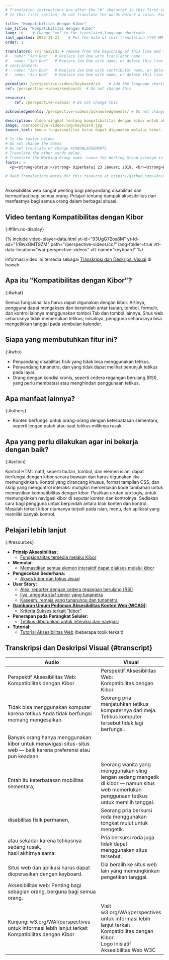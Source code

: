 ```yaml
---
# Translation instructions are after the "#" character in this first section. They are comments that do not show up in the web page. You do not need to translate the instructions after "#".
# In this first section, do not translate the words before a colon. For example, do not translate "title:". Do translate the text after "title:"

title: "Kompatibilitas dengan Kibor"
nav_title: "Kompatibilitas dengan Kibor"
lang: id    # Change "en" to the translated-language shortcode
last_updated: 2023-11-21    # Put the date of this translation YYYY-MM-DD (with month in the middle)
order: 1

translators: Fri Rasyidi # remove from the beginning of this line and the lines below: "# " (the hash sign and the space)
# - name: "Jan Doe"   # Replace Jan Doe with translator name
# - name: "Jan Doe"   # Replace Jan Doe with name, or delete this line if not multiple translators
# contributors:
# - name: "Jan Doe"   # Replace Jan Doe with contributor name, or delete this line if none
# - name: "Jan Doe"   # Replace Jan Doe with name, or delete this line if not multiple contributors

permalink: /perspective-videos/keyboard/id    # Add the language shortcode to the end, with no slash at the end. For example /path/to/file/fr
ref: /perspective-videos/keyboard/  # Do not change this

resource:
    ref: /perspective-videos/ # Do not change this

acknowledgements: /perspective-videos/acknowledgements/ # Do not change this

description: Video singkat tentang kompatibilitas dengan kibor untuk aksesibilitas web - apa itu, siapa yang membutuhkannya, dan apa yang perlu dilakukan agar bekerja dengan semestinya.
image: /perspective-videos/img/keyboard.jpg
teaser_text: Semua fungsionalitas harus dapat digunakan melalui kibor. Artinya, pengguna dapat mengakses tautan, tombol, formulir, dan kontrol lainnya menggunakan tombol Tab dan tombol lainnya. Situs web seharusnya tidak memerlukan tetikus. Aksesibilitas kibor sangat penting bagi penyandang disabilitas dan bermanfaat bagi semua orang dalam berbagai situasi.

# In the footer below:
# Do not change the dates
# Do not translate or change ACKNOWLEDGEMENTS
# Translate the other words below.
# Translate the Working Group name. Leave the Working Group acronym in English.
footer: >
  <p><strong>Status:</strong> Diperbarui 23 Januari 2019. <br><strong>Editor dan pimpinan proyek:</strong> <a href="https://www.w3.org/People/shadi">Shadi Abou-Zahra</a>. Dikembangkan oleh <a href="https://www.w3.org/WAI/EO/">Kelompok Kerja Edukasi dan Pendampingan (EOWG)</a> dengan dukungan dari <a href="https://www.w3.org/WAI/DEV/">proyek WAI-DEV</a>, didanai bersama oleh Komisi Eropa. Diperbarui dengan dukungan dari Ford Foundation. ACKNOWLEDGEMENTS.</p>

# Read Translations Notes for this resource at https://github.com/w3c/wai-perspective-videos#readme
---
```


Aksesibilitas web sangat penting bagi penyandang disabilitas dan bermanfaat bagi semua orang. Pelajari tentang dampak aksesibilitas dan manfaatnya bagi semua orang dalam berbagai situasi.

## Video tentang Kompatibilitas dengan Kibor
{:#film.no-display}

{% include video-player-data.html
    yt-id="93UgG72os8M"
    yt-id-ad="1rBwxGMT9ZM"
    path="/perspective-videos/cc/"
    lang-folder=true
    vtt-data-location="wai-perspective-videos"
    vtt-name="keyboard"
%}

Informasi video ini tersedia sebagai [Transkripsi dan Deskripsi Visual](#transcript) di bawah.

## Apa itu "Kompatibilitas dengan Kibor"?
{:#what}

Semua fungsionalitas harus dapat digunakan dengan kibor. Artinya, pengguna dapat mengakses dan berpindah antar tautan, tombol, formulir, dan kontrol lainnya menggunakan tombol Tab dan tombol lainnya. Situs web seharusnya tidak memerlukan tetikus; misalnya, pengguna seharusnya bisa mengetikkan tanggal pada sembulan kalender.

## Siapa yang membutuhkan fitur ini?
{:#who}

-   Penyandang disabilitas fisik yang tidak bisa menggunakan tetikus.
-   Penyandang tunanetra, dan yang tidak dapat melihat penunjuk tetikus pada layar.
-   Orang dengan kondisi kronis, seperti cedera regangan berulang (RSI), yang perlu membatasi atau menghindari penggunaan tetikus.

## Apa manfaat lainnya?
{:#others}

-   Konten berfungsi untuk orang-orang dengan keterbatasan sementara, seperti lengan patah atau saat tetikus miliknya rusak.

## Apa yang perlu dilakukan agar ini bekerja dengan baik?
{:#action}

Kontrol HTML natif, seperti tautan, tombol, dan elemen isian, dapat berfungsi dengan kibor secara bawaan dan harus digunakan jika memungkinkan. Kontrol yang dirancang khusus, format tampilan CSS, dan skrip yang mengontrol interaksi mungkin memerlukan kode tambahan untuk memastikan kompatibilitas dengan kibor. Pastikan urutan tab logis, untuk memungkinkan navigasi kibor di seputar konten dan kontrolnya. Sediakan cara bagi pengguna untuk berpindah antara blok konten dan kontrol. Masalah terkait kibor utamanya terjadi pada isian, menu, dan aplikasi yang memiliki banyak kontrol.

## Pelajari lebih lanjut
{:#resources}

-   **Prinsip Aksesibilitas:**
    -   [Fungsionalitas tersedia melalui Kibor](/fundamentals/accessibility-principles/#keyboard)
-   **Memulai:**
    -   [Memastikan semua elemen interaktif dapat diakses melalui kibor](/tips/developing/#ensure-that-all-interactive-elements-are-keyboard-accessible)
-   **Pengecekan Sederhana:**
    -   [Akses kibor dan fokus visual](/test-evaluate/preliminary/#interaction)
-   **User Story:**
    -   [Alex, reporter dengan cedera regangan berulang (RSI)](/people-use-web/user-stories/#reporter)
    -   [Ilya, anggota staf senior yang tunanetra](/people-use-web/user-stories/#accountant)
    -   [Kaseem, remaja yang tunarungu dan tunanetra](/people-use-web/user-stories/#teenager)
-   **[Gambaran Umum Pedoman Aksesibilitas Konten Web (WCAG)](/standards-guidelines/wcag/):**
    -   [Kriteria Sukses terkait "kibor"](https://www.w3.org/WAI/WCAG21/quickref/?tags=keyboard)
-   **Penerapan pada Perangkat Seluler:**
    -   [Tetikus dibutuhkan untuk interaksi dan navigasi](/standards-guidelines/shared-experiences/#mouse)
-   **Tutorial:**
    -   [Tutorial Aksesibilitas Web](https://www.w3.org/WAI/tutorials/)
        (beberapa topik terkait)

## Transkripsi dan Deskripsi Visual {#transcript}

<table>
  <thead>
    <tr>
      <th width="65%">Audio</th>
      <th>Visual</th>
    </tr>
  </thead>
  <tbody>
    <tr>
      <td>Perspektif Aksesibilitas Web: Kompatibilitas dengan Kibor</td>
      <td>Perspektif Aksesibilitas Web:<br>
        Kompatibilitas dengan Kibor</td>
    </tr>
    <tr>
      <td>Tidak bisa menggunakan komputer karena tetikus Anda tidak berfungsi memang mengesalkan.</td>
      <td>Seorang pria menjatuhkan tetikus komputernya dari meja. Tetikus komputer tersebut tidak lagi berfungsi.</td>
    </tr>
    <tr>
      <td>Banyak orang hanya menggunakan kibor untuk menavigasi situs-situs web &mdash; baik karena preferensi atau pun keadaan.<br></td>
      <td>&nbsp;</td>
    </tr>
    <tr>
      <td>Entah itu keterbatasan mobilitas sementara,</td>
      <td>Seorang wanita yang menggunakan sling lengan sedang mengetik di kibor &mdash; namun situs web memerlukan penggunaan tetikus untuk memilih tanggal.</td>
    </tr>
    <tr>
      <td>disabilitas fisik permanen,</td>
      <td>Seorang pria berkursi roda menggunakan tongkat mulut untuk mengetik.</td>
    </tr>
    <tr>
      <td>atau sekadar karena tetikusnya sedang rusak,<br>
        hasil akhirnya sama:</td>
      <td>Pria berkursi roda juga tidak dapat menggunakan situs tersebut.</td>
    </tr>
    <tr>
      <td>Situs web dan aplikasi harus dapat dioperasikan dengan keyboard.</td>
      <td>Dia beralih ke situs web lain yang memungkinkan pengetikan tanggal.</td>
    </tr>
    <tr>
      <td>Aksesibilitas web: Penting bagi sebagian orang, berguna bagi semua orang.</td>
      <td>&nbsp;</td>
    </tr>
    <tr>
      <td>Kunjungi w3.org/WAI/perspectives untuk informasi lebih lanjut terkait Kompatibilitas dengan Kibor</td>
      <td>Visit<br>
        w3.org/WAI/perspectives<br>
        untuk informasi lebih lanjut terkait<br>
        Kompatibilitas dengan Kibor.<br>
        Logo Inisiatif Aksesibilitas Web W3C</td>
    </tr>
  </tbody>
</table>
